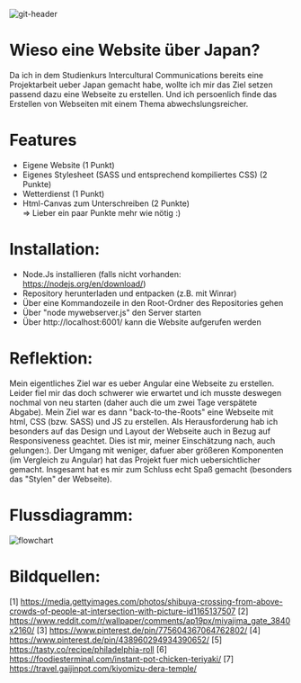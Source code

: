 
![git-header](https://user-images.githubusercontent.com/83594506/145615409-95987c78-5c73-40cd-93bd-978af43286a5.jpeg)
# Wieso eine Website über Japan?
Da ich in dem Studienkurs Intercultural Communications bereits eine Projektarbeit ueber Japan gemacht habe, wollte ich mir das Ziel setzen passend dazu eine Webseite zu erstellen. Und ich persoenlich finde das Erstellen von Webseiten mit einem Thema abwechslungsreicher.

# Features
- Eigene Website (1 Punkt)
- Eigenes Stylesheet (SASS und entsprechend kompiliertes CSS) (2 Punkte)
- Wetterdienst (1 Punkt)
- Html-Canvas zum Unterschreiben (2 Punkte)\
=> Lieber ein paar Punkte mehr wie nötig :)

# Installation:
- Node.Js installieren (falls nicht vorhanden: https://nodejs.org/en/download/)
- Repository herunterladen und entpacken (z.B. mit Winrar)
- Über eine Kommandozeile in den Root-Ordner des Repositories gehen
- Über "node mywebserver.js" den Server starten
- Über http://localhost:6001/ kann die Website aufgerufen werden

# Reflektion:
Mein eigentliches Ziel war es ueber Angular eine Webseite zu erstellen. Leider fiel mir das doch schwerer wie erwartet und ich musste deswegen nochmal von neu starten (daher auch die um zwei Tage verspätete Abgabe).
Mein Ziel war es dann "back-to-the-Roots" eine Webseite mit html, CSS (bzw. SASS) und JS zu erstellen. Als Herausforderung hab ich besonders auf das Design und Layout der Webseite auch in Bezug auf Responsiveness geachtet. Dies ist mir, meiner Einschätzung nach, auch gelungen:). Der Umgang mit weniger, dafuer aber größeren Komponenten (im Vergleich zu Angular) hat das Projekt fuer mich uebersichtlicher gemacht. Insgesamt hat es mir zum Schluss echt Spaß gemacht (besonders das "Stylen" der Webseite).

# Flussdiagramm:
![flowchart](https://user-images.githubusercontent.com/83594506/145649746-7c2ccbb6-0e36-4673-9dfc-e954132ccb4b.png)

# Bildquellen:
[1] https://media.gettyimages.com/photos/shibuya-crossing-from-above-crowds-of-people-at-intersection-with-picture-id1165137507
[2] https://www.reddit.com/r/wallpaper/comments/ap19px/miyajima_gate_3840x2160/
[3] https://www.pinterest.de/pin/775604367064762802/
[4] https://www.pinterest.de/pin/438960294934390652/
[5] https://tasty.co/recipe/philadelphia-roll
[6] https://foodiesterminal.com/instant-pot-chicken-teriyaki/
[7] https://travel.gaijinpot.com/kiyomizu-dera-temple/
